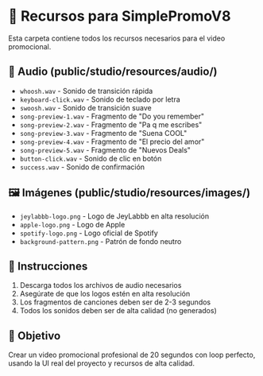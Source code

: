 # 📁 Recursos para SimplePromoV8

Esta carpeta contiene todos los recursos necesarios para el video promocional.

## 🎵 Audio (public/studio/resources/audio/)
- `whoosh.wav` - Sonido de transición rápida
- `keyboard-click.wav` - Sonido de teclado por letra
- `swoosh.wav` - Sonido de transición suave
- `song-preview-1.wav` - Fragmento de "Do you remember"
- `song-preview-2.wav` - Fragmento de "Pa q me escribes"
- `song-preview-3.wav` - Fragmento de "Suena COOL"
- `song-preview-4.wav` - Fragmento de "El precio del amor"
- `song-preview-5.wav` - Fragmento de "Nuevos Deals"
- `button-click.wav` - Sonido de clic en botón
- `success.wav` - Sonido de confirmación

## 🖼️ Imágenes (public/studio/resources/images/)
- `jeylabbb-logo.png` - Logo de JeyLabbb en alta resolución
- `apple-logo.png` - Logo de Apple
- `spotify-logo.png` - Logo oficial de Spotify
- `background-pattern.png` - Patrón de fondo neutro

## 📝 Instrucciones
1. Descarga todos los archivos de audio necesarios
2. Asegúrate de que los logos estén en alta resolución
3. Los fragmentos de canciones deben ser de 2-3 segundos
4. Todos los sonidos deben ser de alta calidad (no generados)

## 🎯 Objetivo
Crear un video promocional profesional de 20 segundos con loop perfecto, usando la UI real del proyecto y recursos de alta calidad.
